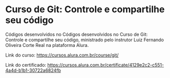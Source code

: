 # Curso de Git: Controle e compartilhe seu código

Códigos desenvolvidos no Códigos desenvolvidos no Curso de Git: Controle e compartilhe seu código, ministrado pelo instrutor Luiz Fernando Oliveira Corte Real na plataforma Alura. 

Link do curso: https://cursos.alura.com.br/course/git/

Link do certificado: https://cursos.alura.com.br/certificate/4129e2c2-c551-4a4d-b1b1-30722a6824fb
